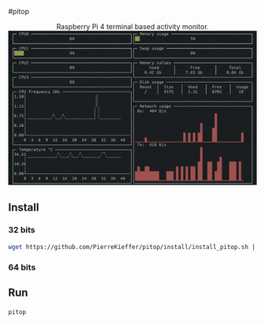 #pitop 
<div align="center">
Raspberry Pi 4 terminal based activity monitor.  

<img src="./assets/pitop.gif" />

</div>

## Install 
### 32 bits 
```bash 
wget https://github.com/PierreKieffer/pitop/install/install_pitop.sh | sudo bash install_pitop.sh  
```
### 64 bits 

## Run 
```bash
pitop
```

